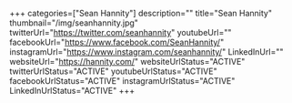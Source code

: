 +++
categories=["Sean Hannity"]
description=""
title="Sean Hannity"
thumbnail="/img/seanhannity.jpg"
twitterUrl="https://twitter.com/seanhannity"
youtubeUrl=""
facebookUrl="https://www.facebook.com/SeanHannity/"
instagramUrl="https://www.instagram.com/seanhannity/"
LinkedInUrl=""
websiteUrl="https://hannity.com/"
websiteUrlStatus="ACTIVE"
twitterUrlStatus="ACTIVE"
youtubeUrlStatus="ACTIVE"
facebookUrlStatus="ACTIVE"
instagramUrlStatus="ACTIVE"
LinkedInUrlStatus="ACTIVE"
+++
